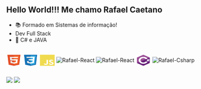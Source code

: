## Hello World!!! Me chamo Rafael Caetano
- 📚 Formado em Sistemas de informação!
- Dev Full Stack
- 🌱 C# e JAVA

<div style="display: inline_block"><br>
  <img align="center" alt="Rafael-HTML" height="30" width="40" src="https://raw.githubusercontent.com/devicons/devicon/master/icons/html5/html5-original.svg">
  <img align="center" alt="Rafael-CSS" height="30" width="40" src="https://raw.githubusercontent.com/devicons/devicon/master/icons/css3/css3-original.svg">
  <img align="center" alt="Rafael-Js" height="30" width="40" src="https://raw.githubusercontent.com/devicons/devicon/master/icons/javascript/javascript-plain.svg">
  <img align="center" alt="Rafael-React" height="30" width="40" src="https://cdn.jsdelivr.net/gh/devicons/devicon/icons/java/java-original.svg" />
   <img align="center" alt="Rafael-React" height="30" width="40" src="https://img.icons8.com/color/48/python--v1.png" />
  <img align="center" alt="Rafael-Csharp" height="30" width="40" src="https://raw.githubusercontent.com/devicons/devicon/master/icons/csharp/csharp-original.svg">
  <img align="center" alt="Rafael-Csharp" height="30" width="40" src="https://github.com/angular/angular/blob/main/adev/src/assets/images/press-kit/angular_icon_gradient.gif?raw=true">
</div>

##

  <a href="https://www.instagram.com/rafael_caetan0/" target="_blank"><img src="https://img.shields.io/badge/-Instagram-%23E4405F?style=for-the-badge&logo=instagram&logoColor=white" target="_blank"></a>
  <a href="https://www.linkedin.com/in/rafaelcaetanoo/" target="_blank"><img src="https://img.shields.io/badge/-LinkedIn-%230077B5?style=for-the-badge&logo=linkedin&logoColor=white" target="_blank"></a> 
  
